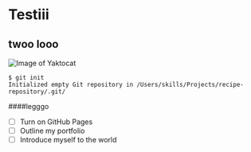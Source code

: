 # Testiii
## twoo looo
![Image of Yaktocat](https://octodex.github.com/images/yaktocat.png)

```
$ git init
Initialized empty Git repository in /Users/skills/Projects/recipe-repository/.git/
```
####legggo

- [ ] Turn on GitHub Pages
- [ ] Outline my portfolio
- [ ] Introduce myself to the world
